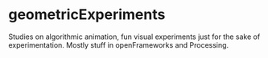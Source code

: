 # geometricExperiments
Studies on algorithmic animation, fun visual experiments just for the sake of experimentation. Mostly stuff in openFrameworks and Processing. 
